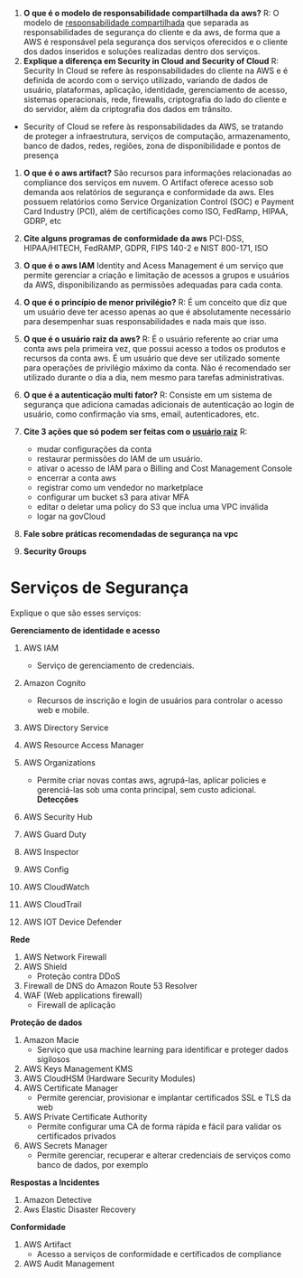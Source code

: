 1. **O que é o modelo de responsabilidade compartilhada da aws?**
   R: O modelo de [responsabilidade compartilhada](https://aws.amazon.com/pt/compliance/shared-responsibility-model/#:~:text=Responsabilidade%20da%20AWS%3A%20%E2%80%9Cseguran%C3%A7a%20da,os%20Servi%C3%A7os%20de%20nuvem%20AWS.) que separada as responsabilidades de segurança do cliente e da aws, de forma que a AWS é responsável pela segurança dos serviços oferecidos e o cliente dos dados inseridos e soluções realizadas dentro dos serviços.
1. **Explique a diferença em Security in Cloud and Security of Cloud**
   R: Security In Cloud se refere às responsabilidades do cliente na AWS e é definida de acordo com o serviço utilizado, variando de dados de usuário, plataformas, aplicação, identidade, gerenciamento de acesso, sistemas operacionais, rede, firewalls, criptografia do lado do cliente e do servidor, além da criptografia dos dados em trânsito.

- Security of Cloud se refere às responsabilidades da AWS, se tratando de proteger a infraestrutura, serviços de computação, armazenamento, banco de dados, redes, regiões, zona de disponibilidade e pontos de presença

1. **O que é o aws artifact?**
   São recursos para informações relacionadas ao compliance dos serviços em nuvem. O Artifact oferece acesso sob demanda aos relatórios de segurança e conformidade da aws.
   Eles possuem relatórios como Service Organization Control (SOC) e Payment Card Industry (PCI), além de certificações como ISO, FedRamp, HIPAA, GDRP, etc
1. **Cite alguns programas de conformidade da aws**
   PCI-DSS, HIPAA/HITECH, FedRAMP, GDPR, FIPS 140-2 e NIST 800-171, ISO
1. **O que é o aws IAM**
   Identity and Acess Management é um serviço que permite gerenciar a criação e limitação de acessos a grupos e usuários da AWS, disponibilizando as permissões adequadas para cada conta.
1. **O que é o princípio de menor privilégio?**
   R: É um conceito que diz que um usuário deve ter acesso apenas ao que é absolutamente necessário para desempenhar suas responsabilidades e nada mais que isso.
1. **O que é o usuário raiz da aws?**
   R: É o usuário referente ao criar uma conta aws pela primeira vez, que possui acesso a todos os produtos e recursos da conta aws. É um usuário que deve ser utilizado somente para operações de privilégio máximo da conta. Não é recomendado ser utilizado durante o dia a dia, nem mesmo para tarefas administrativas.
1. **O que é a autenticação multi fator?**
   R: Consiste em um sistema de segurança que adiciona camadas adicionais de autenticação ao login de usuário, como confirmação via sms, email, autenticadores, etc.
1. **Cite 3 ações que só podem ser feitas com o [usuário raiz](https://docs.aws.amazon.com/accounts/latest/reference/root-user-tasks.html)**
   R:

   - mudar configurações da conta
   - restaurar permissões do IAM de um usuário.
   - ativar o acesso de IAM para o Billing and Cost Management Console
   - encerrar a conta aws
   - registrar como um vendedor no marketplace
   - configurar um bucket s3 para ativar MFA
   - editar o deletar uma policy do S3 que inclua uma VPC inválida
   - logar na govCloud

1. **Fale sobre práticas recomendadas de segurança na vpc**
1. **Security Groups**

# Serviços de Segurança

Explique o que são esses serviços:

**Gerenciamento de identidade e acesso**

1. AWS IAM

   - Serviço de gerenciamento de credenciais.

1. Amazon Cognito

   - Recursos de inscrição e login de usuários para controlar o acesso web e mobile.

1. AWS Directory Service
1. AWS Resource Access Manager
1. AWS Organizations

   - Permite criar novas contas aws, agrupá-las, aplicar policies e gerenciá-las sob uma conta principal, sem custo adicional.
     **Detecções**

1. AWS Security Hub
1. AWS Guard Duty
1. AWS Inspector
1. AWS Config
1. AWS CloudWatch
1. AWS CloudTrail
1. AWS IOT Device Defender

**Rede**

1. AWS Network Firewall
1. AWS Shield
   - Proteção contra DDoS
1. Firewall de DNS do Amazon Route 53 Resolver
1. WAF (Web applications firewall)
   - Firewall de aplicação

**Proteção de dados**

1. Amazon Macie
   - Serviço que usa machine learning para identificar e proteger dados sigilosos
1. AWS Keys Management KMS
1. AWS CloudHSM (Hardware Security Modules)
1. AWS Certificate Manager
   - Permite gerenciar, provisionar e implantar certificados SSL e TLS da web
1. AWS Private Certificate Authority
   - Permite configurar uma CA de forma rápida e fácil para validar os certificados privados
1. AWS Secrets Manager
   - Permite gerenciar, recuperar e alterar credenciais de serviços como banco de dados, por exemplo

**Respostas a Incidentes**

1. Amazon Detective
1. Aws Elastic Disaster Recovery

**Conformidade**

1. AWS Artifact
   - Acesso a serviços de conformidade e certificados de compliance
1. AWS Audit Management
